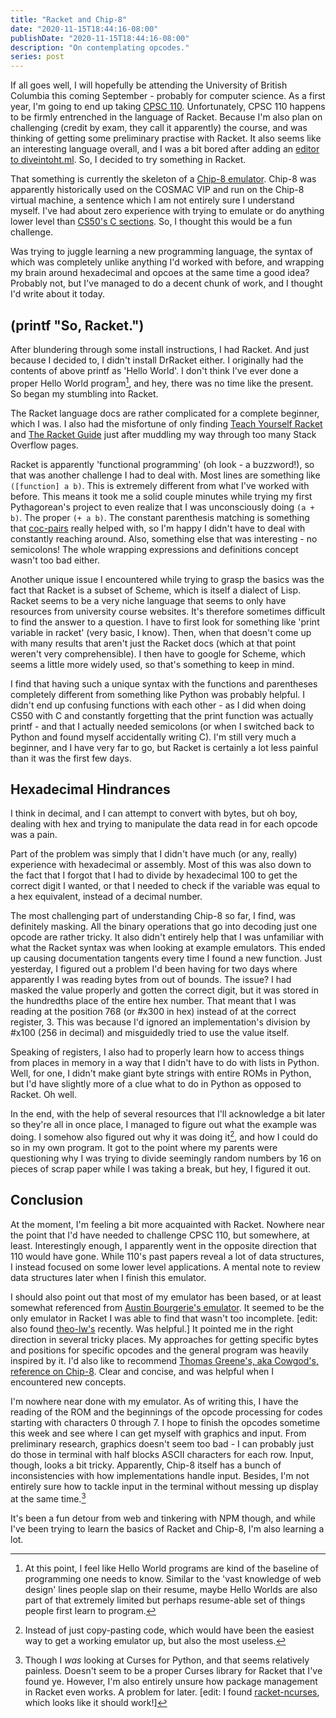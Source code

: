 ```yaml
---
title: "Racket and Chip-8"
date: "2020-11-15T18:44:16-08:00"
publishDate: "2020-11-15T18:44:16-08:00"
description: "On contemplating opcodes."
series: post
---
```


If all goes well, I will hopefully be attending the University of British Columbia this coming September - probably for computer science. As a first year, I'm going to end up taking [CPSC 110](https://sites.google.com/site/ubccpsc110/). Unfortunately, CPSC 110 happens to be firmly entrenched in the language of Racket. Because I'm also plan on challenging (credit by exam, they call it apparently) the course, and was thinking of getting some preliminary practise with Racket. It also seems like an interesting language overall, and I was a bit bored after adding an [editor to diveintoht.ml](https://diveintoht.ml). So, I decided to try something in Racket.

That something is currently the skeleton of a [Chip-8 emulator](https://en.wikipedia.org/wiki/CHIP-8). Chip-8 was apparently historically used on the COSMAC VIP and run on the Chip-8 virtual machine, a sentence which I am not entirely sure I understand myself. I've had about zero experience with trying to emulate or do anything lower level than [CS50's C sections](https://kewbi.sh/blog/posts/200712/). So, I thought this would be a fun challenge.

Was trying to juggle learning a new programming language, the syntax of which was completely unlike anything I'd worked with before, and wrapping my brain around hexadecimal and opcoes at the same time a good idea? Probably not, but I've managed to do a decent chunk of work, and I thought I'd write about it today.

## (printf "So, Racket.")
After blundering through some install instructions, I had Racket. And just because I decided to, I didn't install DrRacket either. I originally had the contents of above printf as 'Hello World'. I don't think I've ever done a proper Hello World program[^1], and hey, there was no time like the present. So began my stumbling into Racket.

The Racket language docs are rather complicated for a complete beginner, which I was. I also had the misfortune of only finding [Teach Yourself Racket](https://cs.uwaterloo.ca/~plragde/flaneries/TYR/) and [The Racket Guide](https://docs.racket-lang.org/guide/) just after muddling my way through too many Stack Overflow pages.

Racket is apparently 'functional programming' (oh look - a buzzword!), so that was another challenge I had to deal with. Most lines are something like `([function] a b)`. This is extremely different from what I've worked with before. This means it took me a solid couple minutes while trying my first Pythagorean's project to even realize that I was unconsciously doing `(a + b)`. The proper `(+ a b)`. The constant parenthesis matching is something that [coc-pairs](https://github.com/neoclide/coc-pairs) really helped with, so I'm happy I didn't have to deal with constantly reaching around. Also, something else that was interesting - no semicolons! The whole wrapping expressions and definitions concept wasn't too bad either.

Another unique issue I encountered while trying to grasp the basics was the fact that Racket is a subset of Scheme, which is itself a dialect of Lisp. Racket seems to be a very niche language that seems to only have resources from university course websites. It's therefore sometimes difficult to find the answer to a question. I have to first look for something like 'print variable in racket' (very basic, I know). Then, when that doesn't come up with many results that aren't just the Racket docs (which at that point weren't very comprehensible). I then have to google for Scheme, which seems a little more widely used, so that's something to keep in mind.

I find that having such a unique syntax with the functions and parentheses completely different from something like Python was probably helpful. I didn't end up confusing functions with each other - as I did when doing CS50 with C and constantly forgetting that the print function was actually printf - and that I actually needed semicolons (or when I switched back to Python and found myself accidentally writing C). I'm still very much a beginner, and I have very far to go, but Racket is certainly a lot less painful than it was the first few days.

## Hexadecimal Hindrances
I think in decimal, and I can attempt to convert with bytes, but oh boy, dealing with hex and trying to manipulate the data read in for each opcode was a pain.

Part of the problem was simply that I didn't have much (or any, really) experience with hexadecimal or assembly. Most of this was also down to the fact that I forgot that I had to divide by hexadecimal 100 to get the correct digit I wanted, or that I needed to check if the variable was equal to a hex equivalent, instead of a decimal number.

The most challenging part of understanding Chip-8 so far, I find, was definitely masking. All the binary operations that go into decoding just one opcode are rather tricky. It also didn't entirely help that I was unfamiliar with what the Racket syntax was when looking at example emulators. This ended up causing documentation tangents every time I found a new function. Just yesterday, I figured out a problem I'd been having for two days where apparently I was reading bytes from out of bounds. The issue? I had masked the value properly and gotten the correct digit, but it was stored in the hundredths place of the entire hex number. That meant that I was reading at the position 768 (or #x300 in hex) instead of at the correct register, 3. This was because I'd ignored an implementation's division by #x100 (256 in decimal) and misguidedly tried to use the value itself.

Speaking of registers, I also had to properly learn how to access things from places in memory in a way that I didn't have to do with lists in Python. Well, for one, I didn't make giant byte strings with entire ROMs in Python, but I'd have slightly more of a clue what to do in Python as opposed to Racket. Oh well.

In the end, with the help of several resources that I'll acknowledge a bit later so they're all in once place, I managed to figure out what the example was doing. I somehow also figured out why it was doing it[^2], and how I could do so in my own program. It got to the point where my parents were questioning why I was trying to divide seemingly random numbers by 16 on pieces of scrap paper while I was taking a break, but hey, I figured it out.

## Conclusion
At the moment, I'm feeling a bit more acquainted with Racket. Nowhere near the point that I'd have needed to challenge CPSC 110, but somewhere, at least. Interestingly enough, I apparently went in the opposite direction that 110 would have gone. While 110's past papers reveal a lot of data structures, I instead focused on some lower level applications. A mental note to review data structures later when I finish this emulator.

I should also point out that most of my emulator has been based, or at least somewhat referenced from [Austin Bourgerie's emulator](https://github.com/Bourg/chip8). It seemed to be the only emulator in Racket I was able to find that wasn't too incomplete. [edit: also found [theo-lw's](https://github.com/theo-lw/chip8) recently. Was helpful.] It pointed me in the right direction in several tricky places. My approaches for getting specific bytes and positions for specific opcodes and the general program was heavily inspired by it. I'd also like to recommend [Thomas Greene's, aka Cowgod's, reference on Chip-8](http://devernay.free.fr/hacks/chip8/C8TECH10.HTM). Clear and concise, and was helpful when I encountered new concepts.

I'm nowhere near done with my emulator. As of writing this, I have the reading of the ROM and the beginnings of the opcode processing for codes starting with characters 0 through 7. I hope to finish the opcodes sometime this week and see where I can get myself with graphics and input. From preliminary research, graphics doesn't seem too bad - I can probably just do those in terminal with half blocks ASCII characters for each row. Input, though, looks a bit tricky. Apparently, Chip-8 itself has a bunch of inconsistencies with how implementations handle input. Besides, I'm not entirely sure how to tackle input in the terminal without messing up display at the same time.[^3]

It's been a fun detour from web and tinkering with NPM though, and while I've been trying to learn the basics of Racket and Chip-8, I'm also learning a lot.

[^1]: At this point, I feel like Hello World programs are kind of the baseline of programming one needs to know. Similar to the 'vast knowledge of web design' lines people slap on their resume, maybe Hello Worlds are also part of that extremely limited but perhaps resume-able set of things people first learn to program.

[^2]: Instead of just copy-pasting code, which would have been the easiest way to get a working emulator up, but also the most useless.

[^3]: Though I *was* looking at Curses for Python, and that seems relatively painless. Doesn't seem to be a proper Curses library for Racket that I've found ye. However, I'm also entirely unsure how package management in Racket even works. A problem for later. [edit: I found [racket-ncurses](https://github.com/dys-bigwig/racket-ncurses), which looks like it should work!]

